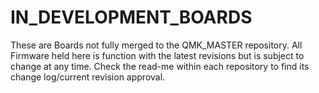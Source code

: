 # IN_DEVELOPMENT_BOARDS

These are Boards not fully merged to the QMK_MASTER repository.  All Firmware held here is function with the latest revisions but is subject to change at any time.  Check the read-me within each repository to find its change log/current revision approval. 
